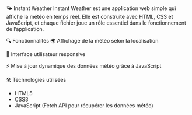🌤 Instant Weather
Instant Weather est une application web simple qui affiche la météo en temps réel. Elle est construite avec HTML, CSS et JavaScript, et chaque fichier joue un rôle essentiel dans le fonctionnement de l’application.

🔍 Fonctionnalités
🌍 Affichage de la météo selon la localisation

🎨 Interface utilisateur responsive

⚡ Mise à jour dynamique des données météo grâce à JavaScript

🛠️ Technologies utilisées
- HTML5
- CSS3
- JavaScript (Fetch API pour récupérer les données météo)
